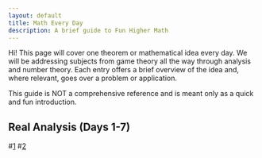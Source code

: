 ```yaml
---
layout: default
title: Math Every Day
description: A brief guide to Fun Higher Math
---
```


Hi! This page will cover one theorem or mathematical idea every day. We will be addressing subjects from game theory all the way through analysis and number theory. Each entry offers a brief overview of the idea and, where relevant, goes over a problem or application.

This guide is NOT a comprehensive reference and is meant only as a quick and fun introduction.

## Real Analysis (Days 1-7)

#[1](./REAL_ANALYSIS/day1.html)  #[2](./REAL_ANALYSIS/day2.html)  

